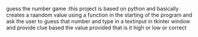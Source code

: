 guess the number game :this project is based on python and basically creates a raandom value using a function in
the starting of the program and ask the user to guess that number and type in a textinput in tkinter window and 
provide clue based the value provided that is it high or low or correct 
